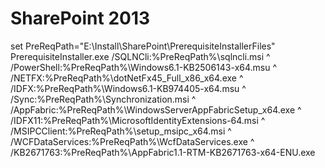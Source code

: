 # SharePoint 2013

set PreReqPath="E:\Install\SharePoint\PrerequisiteInstallerFiles"
PrerequisiteInstaller.exe /SQLNCli:%PreReqPath%\sqlncli.msi ^
	/PowerShell:%PreReqPath%\Windows6.1-KB2506143-x64.msu ^
	/NETFX:%PreReqPath%\dotNetFx45_Full_x86_x64.exe ^
	/IDFX:%PreReqPath%\Windows6.1-KB974405-x64.msu ^
	/Sync:%PreReqPath%\Synchronization.msi ^
	/AppFabric:%PreReqPath%\WindowsServerAppFabricSetup_x64.exe ^
	/IDFX11:%PreReqPath%\MicrosoftIdentityExtensions-64.msi ^
	/MSIPCClient:%PreReqPath%\setup_msipc_x64.msi ^
	/WCFDataServices:%PreReqPath%\WcfDataServices.exe ^
	/KB2671763:%PreReqPath%\AppFabric1.1-RTM-KB2671763-x64-ENU.exe	
